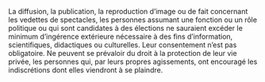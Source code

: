 La diffusion, la publication, la reproduction d’image ou de fait concernant les vedettes de spectacles, les personnes assumant une fonction ou un rôle politique ou qui sont candidates à des élections ne sauraient excéder le minimum d’ingérence extérieure nécessaire à des fins d’information, scientifiques, didactiques ou culturelles. Leur consentement n’est pas obligatoire.
Ne peuvent se prévaloir du droit à la protection de leur vie privée, les personnes qui, par leurs propres agissements, ont encouragé les indiscrétions dont elles viendront à se plaindre.